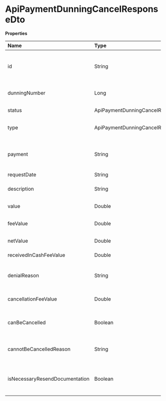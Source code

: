 # ApiPaymentDunningCancelResponseDto

**Properties**

| Name                           | Type                                                | Required | Description                                               |
| :----------------------------- | :-------------------------------------------------- | :------- | :-------------------------------------------------------- |
| id                             | String                                              | ❌       | Unique identifier of the payment dunning in Asaas         |
| dunningNumber                  | Long                                                | ❌       | Payment dunning number                                    |
| status                         | ApiPaymentDunningCancelResponsePaymentDunningStatus | ❌       | Payment dunning status                                    |
| type                           | ApiPaymentDunningCancelResponsePaymentDunningType   | ❌       | Type of payment dunning                                   |
| payment                        | String                                              | ❌       | Unique identifier of the payment to be recovered in Asaas |
| requestDate                    | String                                              | ❌       | Request date                                              |
| description                    | String                                              | ❌       | Description of the payment dunning                        |
| value                          | Double                                              | ❌       | Payment amount                                            |
| feeValue                       | Double                                              | ❌       | Cost and/or payment dunning fee                           |
| netValue                       | Double                                              | ❌       | Net amount to be recovered                                |
| receivedInCashFeeValue         | Double                                              | ❌       | Cash receipt fee                                          |
| denialReason                   | String                                              | ❌       | Reason for denial of payment dunning                      |
| cancellationFeeValue           | Double                                              | ❌       | Fee charged in case of cancellation                       |
| canBeCancelled                 | Boolean                                             | ❌       | Whether the payment dunning can be canceled               |
| cannotBeCancelledReason        | String                                              | ❌       | Reason for not being able to request cancellation         |
| isNecessaryResendDocumentation | Boolean                                             | ❌       | Determine whether documentation needs to be resubmitted   |

<!-- This file was generated by liblab | https://liblab.com/ -->
